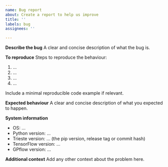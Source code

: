 ```yaml
---
name: Bug report
about: Create a report to help us improve
title: ''
labels: bug
assignees: ''

---
```


**Describe the bug**
A clear and concise description of what the bug is.

**To reproduce**
Steps to reproduce the behaviour:
1. ...
2. ...
3. ...
4. ...

Include a minimal reproducible code example if relevant.

**Expected behaviour**
A clear and concise description of what you expected to happen.

**System information**
 - OS: ...
 - Python version: ...
 - Trieste version: ... (the pip version, release tag or commit hash)
 - TensorFlow version: ...
 - GPflow version: ...

**Additional context**
Add any other context about the problem here.
